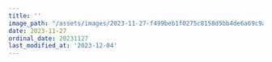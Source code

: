 ```yaml
---
title: ''
image_path: "/assets/images/2023-11-27-f499beb1f0275c8158d5bb4de6a69c9a.jpeg"
date: 2023-11-27
ordinal_date: 20231127
last_modified_at: '2023-12-04'
---
```

